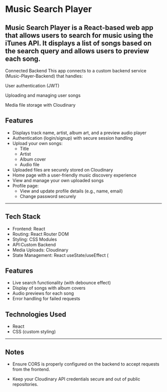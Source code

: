 # Music Search Player 

Music Search Player is a React-based web app that allows users to search for music using the iTunes API. It displays a list of songs based on the search query and allows users to preview each song.
---
Connected Backend
This app connects to a custom backend service (Music-Player-Backend) that handles:

User authentication (JWT)

Uploading and managing user songs

Media file storage with Cloudinary

## Features
- Displays track name, artist, album art, and a preview audio player
- Authentication (login/signup) with secure session handling
- Upload your own songs:
  - Title
  - Artist
  - Album cover
  - Audio file
- Uploaded files are securely stored on Cloudinary
- Home page with a user-friendly music discovery experience
- View and manage your own uploaded songs
- Profile page:
  - View and update profile details (e.g., name, email)
  - Change password securely
---

## Tech Stack

- Frontend: React 
- Routing: React Router DOM
- Styling: CSS Modules 
- API:Custom Backend 
- Media Uploads: Cloudinary
- State Management: React useState/useEffect (
##  Features

- Live search functionality (with debounce effect)
- Display of songs with album covers
- Audio previews for each song
- Error handling for failed requests

##  Technologies Used

- React
- CSS (custom styling)
---
## Notes
- Ensure CORS is properly configured on the backend to accept requests from the frontend.

- Keep your Cloudinary API credentials secure and out of public repositories.




